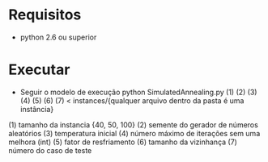 # Requisitos
- python 2.6 ou superior

# Executar
- Seguir o modelo de execução
python SimulatedAnnealing.py (1) (2) (3) (4) (5) (6) (7) < instances/{qualquer arquivo dentro da pasta é uma instância}

(1) tamanho da instancia {40, 50, 100}
(2) semente do gerador de números aleatórios
(3) temperatura inicial
(4) número máximo de iterações sem uma melhora (int)
(5) fator de resfriamento
(6) tamanho da vizinhança
(7) número do caso de teste